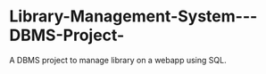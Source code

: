# Library-Management-System---DBMS-Project-
A DBMS project to manage library on a webapp using SQL.  
